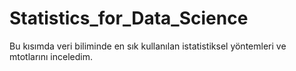 # Statistics_for_Data_Science
Bu kısımda veri biliminde en sık kullanılan istatistiksel yöntemleri ve mtotlarını inceledim.
